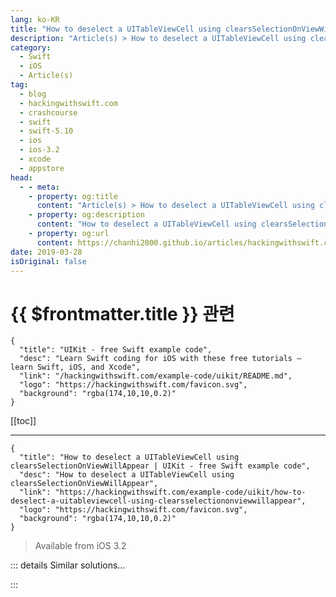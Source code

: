 ```yaml
---
lang: ko-KR
title: "How to deselect a UITableViewCell using clearsSelectionOnViewWillAppear"
description: "Article(s) > How to deselect a UITableViewCell using clearsSelectionOnViewWillAppear"
category:
  - Swift
  - iOS
  - Article(s)
tag: 
  - blog
  - hackingwithswift.com
  - crashcourse
  - swift
  - swift-5.10
  - ios
  - ios-3.2
  - xcode
  - appstore
head:
  - - meta:
    - property: og:title
      content: "Article(s) > How to deselect a UITableViewCell using clearsSelectionOnViewWillAppear"
    - property: og:description
      content: "How to deselect a UITableViewCell using clearsSelectionOnViewWillAppear"
    - property: og:url
      content: https://chanhi2000.github.io/articles/hackingwithswift.com/example-code/uikit/how-to-deselect-a-uitableviewcell-using-clearsselectiononviewwillappear.html
date: 2019-03-28
isOriginal: false
---
```


# {{ $frontmatter.title }} 관련

```component VPCard
{
  "title": "UIKit - free Swift example code",
  "desc": "Learn Swift coding for iOS with these free tutorials – learn Swift, iOS, and Xcode",
  "link": "/hackingwithswift.com/example-code/uikit/README.md",
  "logo": "https://hackingwithswift.com/favicon.svg",
  "background": "rgba(174,10,10,0.2)"
}
```

[[toc]]

---

```component VPCard
{
  "title": "How to deselect a UITableViewCell using clearsSelectionOnViewWillAppear | UIKit - free Swift example code",
  "desc": "How to deselect a UITableViewCell using clearsSelectionOnViewWillAppear",
  "link": "https://hackingwithswift.com/example-code/uikit/how-to-deselect-a-uitableviewcell-using-clearsselectiononviewwillappear",
  "logo": "https://hackingwithswift.com/favicon.svg",
  "background": "rgba(174,10,10,0.2)"
}
```

> Available from iOS 3.2

<!-- TODO: 작성 -->

<!--
When a user taps a table view row, it automatically gets highlighted by iOS, and frequently we use that action to show another view controller with more detailed information. When the user goes back, though, you probably want their selection to go away so that it doesn't remain selected, and if you're using a `UITableViewController` that's easy to do with `clearsSelectionOnViewWillAppear`

If you set this property to be `true` the user's selected cell will automatically be deselected when they return to the table view. It does this intelligently, though: the row starts selected, and animates to be deselected, meaning that the user gets a brief reminder of the row they tapped before it gets deselected.

-->

::: details Similar solutions…

<!--
/example-code/uikit/how-to-register-a-cell-for-uitableviewcell-reuse">How to register a cell for UITableViewCell reuse 
/example-code/uikit/how-to-make-uitableviewcell-separators-go-edge-to-edge">How to make UITableViewCell separators go edge to edge 
/example-code/uikit/how-to-let-users-tap-on-a-uitableviewcell-while-editing-is-enabled">How to let users tap on a UITableViewCell while editing is enabled 
/example-code/uikit/how-to-add-a-button-to-a-uitableviewcell">How to add a button to a UITableViewCell 
/quick-start/swiftui/how-to-create-multi-column-lists-using-table">How to create multi-column lists using Table</a>
-->

:::

